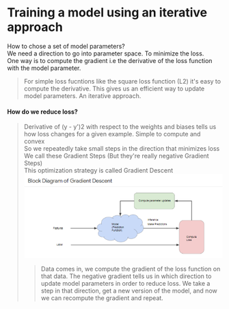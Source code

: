 # Training a model using an iterative approach
How to chose a set of model parameters?<br>
We need a direction to go into parameter space. To minimize the loss.<br>
One way is to compute the gradient i.e the derivative of the loss function with the model parameter. <br>

> For simple loss fucntions like the square loss function (L2) it's easy to compute the derivative. This gives us an efficient way to update model parameters. An iterative approach.<br>
#### How do we reduce loss?<br>
> Derivative of (y - y')2 with respect to the weights and biases tells us how loss changes for a given example. Simple to compute and convex<br>
> So we repeatedly take small steps in the direction that minimizes loss<br>
> We call these Gradient Steps (But they're really negative Gradient Steps)<br>
> This optimization strategy is called Gradient Descent<br>
![alt text](https://github.com/yashpathack/Supervised-Machine-Learning/blob/master/Resources/15.png)
>> Data comes in, we compute the gradient of the loss function on that data.
	The negative gradient tells us in which direction to update model parameters
	in order to reduce loss. We take a step in that direction,
	get a new version of the model, and now we can recompute the gradient and repeat.
	
